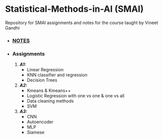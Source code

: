# Statistical-Methods-in-AI (SMAI)
Repository for SMAI assignments and notes for the course taught by Vineet Gandhi

- ### [NOTES]( https://github.com/Shivsharma779/SMAI/blob/main/Smai_notes.pdf "NOTES")

- ### Assignments
    1. ***A1:*** 
        - Linear Regression 
        - KNN classifier and regression
        -  Decision Trees
    2. ***A2:*** 
        - Kmeans & Kmeans++
        - Logistic Regression with one vs one & one vs all
        - Data cleaning methods 
        - SVM
    3. ***A3:*** 
        - CNN
        - Autoencoder
        - MLP
        - Siamese 
